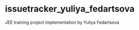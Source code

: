 issuetracker_yuliya_fedartsova
==============================

JEE training project implementation by Yuliya Fedartsova
